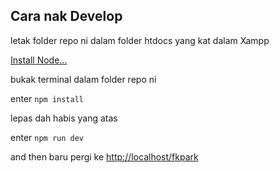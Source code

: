 ## Cara nak Develop

letak folder repo ni dalam folder htdocs yang kat dalam Xampp

[Install Node...](https://nodejs.org/dist/v20.14.0/node-v20.14.0-x64.msi)

bukak terminal dalam folder repo ni

enter `npm install`

lepas dah habis yang atas

enter `npm run dev`

and then baru pergi ke [http://localhost/fkpark](http://localhost/fkpark)
